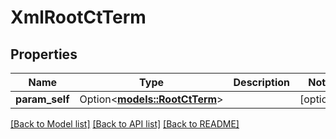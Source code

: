 # XmlRootCtTerm

## Properties

Name | Type | Description | Notes
------------ | ------------- | ------------- | -------------
**param_self** | Option<[**models::RootCtTerm**](RootCtTerm.md)> |  | [optional]

[[Back to Model list]](../README.md#documentation-for-models) [[Back to API list]](../README.md#documentation-for-api-endpoints) [[Back to README]](../README.md)


